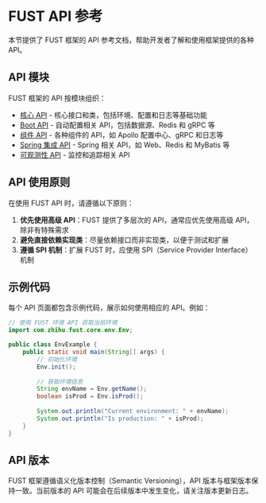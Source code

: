 # FUST API 参考

本节提供了 FUST 框架的 API 参考文档，帮助开发者了解和使用框架提供的各种 API。

## API 模块

FUST 框架的 API 按模块组织：

- [核心 API](./core.md) - 核心接口和类，包括环境、配置和日志等基础功能
- [Boot API](./boot.md) - 自动配置相关 API，包括数据源、Redis 和 gRPC 等
- [组件 API](./components.md) - 各种组件的 API，如 Apollo 配置中心、gRPC 和日志等
- [Spring 集成 API](./spring.md) - Spring 相关 API，如 Web、Redis 和 MyBatis 等
- [可观测性 API](./telemetry.md) - 监控和追踪相关 API

## API 使用原则

在使用 FUST API 时，请遵循以下原则：

1. **优先使用高级 API**：FUST 提供了多层次的 API，通常应优先使用高级 API，除非有特殊需求
2. **避免直接依赖实现类**：尽量依赖接口而非实现类，以便于测试和扩展
3. **遵循 SPI 机制**：扩展 FUST 时，应使用 SPI（Service Provider Interface）机制

## 示例代码

每个 API 页面都包含示例代码，展示如何使用相应的 API。例如：

```java
// 使用 FUST 环境 API 获取当前环境
import com.zhihu.fust.core.env.Env;

public class EnvExample {
    public static void main(String[] args) {
        // 初始化环境
        Env.init();
        
        // 获取环境信息
        String envName = Env.getName();
        boolean isProd = Env.isProd();
        
        System.out.println("Current environment: " + envName);
        System.out.println("Is production: " + isProd);
    }
}
```

## API 版本

FUST 框架遵循语义化版本控制（Semantic Versioning），API 版本与框架版本保持一致。当前版本的 API 可能会在后续版本中发生变化，请关注版本更新日志。
